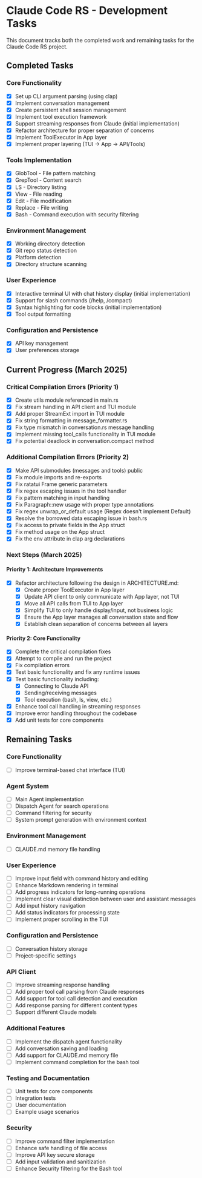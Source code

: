 # Claude Code RS - Development Tasks

This document tracks both the completed work and remaining tasks for the Claude Code RS project.

## Completed Tasks

### Core Functionality
- [x] Set up CLI argument parsing (using clap)
- [x] Implement conversation management
- [x] Create persistent shell session management
- [x] Implement tool execution framework
- [x] Support streaming responses from Claude (initial implementation)
- [x] Refactor architecture for proper separation of concerns
- [x] Implement ToolExecutor in App layer
- [x] Implement proper layering (TUI → App → API/Tools)

### Tools Implementation
- [x] GlobTool - File pattern matching
- [x] GrepTool - Content search
- [x] LS - Directory listing
- [x] View - File reading
- [x] Edit - File modification
- [x] Replace - File writing
- [x] Bash - Command execution with security filtering

### Environment Management
- [x] Working directory detection
- [x] Git repo status detection
- [x] Platform detection
- [x] Directory structure scanning

### User Experience
- [x] Interactive terminal UI with chat history display (initial implementation)
- [x] Support for slash commands (/help, /compact)
- [x] Syntax highlighting for code blocks (initial implementation)
- [x] Tool output formatting

### Configuration and Persistence
- [x] API key management
- [x] User preferences storage

## Current Progress (March 2025)

### Critical Compilation Errors (Priority 1)
- [x] Create utils module referenced in main.rs
- [x] Fix stream handling in API client and TUI module
- [x] Add proper StreamExt import in TUI module
- [x] Fix string formatting in message_formatter.rs
- [x] Fix type mismatch in conversation.rs message handling
- [x] Implement missing tool_calls functionality in TUI module
- [x] Fix potential deadlock in conversation.compact method

### Additional Compilation Errors (Priority 2)
- [x] Make API submodules (messages and tools) public
- [x] Fix module imports and re-exports
- [x] Fix ratatui Frame generic parameters
- [x] Fix regex escaping issues in the tool handler
- [x] Fix pattern matching in input handling
- [x] Fix Paragraph::new usage with proper type annotations
- [x] Fix regex unwrap_or_default usage (Regex doesn't implement Default)
- [x] Resolve the borrowed data escaping issue in bash.rs
- [x] Fix access to private fields in the App struct
- [x] Fix method usage on the App struct
- [x] Fix the env attribute in clap arg declarations

### Next Steps (March 2025)

#### Priority 1: Architecture Improvements
- [x] Refactor architecture following the design in ARCHITECTURE.md:
  - [x] Create proper ToolExecutor in App layer
  - [x] Update API client to only communicate with App layer, not TUI
  - [x] Move all API calls from TUI to App layer
  - [x] Simplify TUI to only handle display/input, not business logic
  - [x] Ensure the App layer manages all conversation state and flow
  - [x] Establish clean separation of concerns between all layers

#### Priority 2: Core Functionality
- [x] Complete the critical compilation fixes
- [x] Attempt to compile and run the project
- [x] Fix compilation errors
- [x] Test basic functionality and fix any runtime issues
- [x] Test basic functionality including:
  - [x] Connecting to Claude API
  - [x] Sending/receiving messages
  - [x] Tool execution (bash, ls, view, etc.)
- [x] Enhance tool call handling in streaming responses
- [x] Improve error handling throughout the codebase
- [x] Add unit tests for core components

## Remaining Tasks

### Core Functionality
- [ ] Improve terminal-based chat interface (TUI)

### Agent System
- [ ] Main Agent implementation
- [ ] Dispatch Agent for search operations
- [ ] Command filtering for security
- [ ] System prompt generation with environment context

### Environment Management
- [ ] CLAUDE.md memory file handling

### User Experience
- [ ] Improve input field with command history and editing
- [ ] Enhance Markdown rendering in terminal
- [ ] Add progress indicators for long-running operations
- [ ] Implement clear visual distinction between user and assistant messages
- [ ] Add input history navigation
- [ ] Add status indicators for processing state
- [ ] Implement proper scrolling in the TUI

### Configuration and Persistence
- [ ] Conversation history storage
- [ ] Project-specific settings

### API Client
- [ ] Improve streaming response handling
- [ ] Add proper tool call parsing from Claude responses
- [ ] Add support for tool call detection and execution
- [ ] Add response parsing for different content types
- [ ] Support different Claude models

### Additional Features
- [ ] Implement the dispatch agent functionality
- [ ] Add conversation saving and loading
- [ ] Add support for CLAUDE.md memory file
- [ ] Implement command completion for the bash tool

### Testing and Documentation
- [ ] Unit tests for core components
- [ ] Integration tests
- [ ] User documentation
- [ ] Example usage scenarios

### Security
- [ ] Improve command filter implementation
- [ ] Enhance safe handling of file access
- [ ] Improve API key secure storage
- [ ] Add input validation and sanitization
- [ ] Enhance Security filtering for the Bash tool